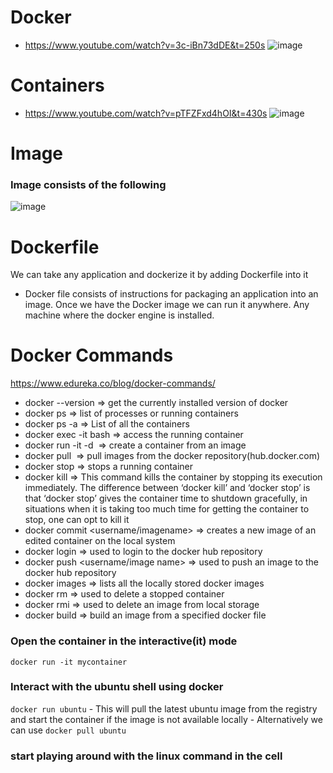 # Docker
- https://www.youtube.com/watch?v=3c-iBn73dDE&t=250s
![image](https://user-images.githubusercontent.com/11143215/165758800-c1f9fbba-4b26-495d-bce7-5b0679751fe9.png)

# Containers
- https://www.youtube.com/watch?v=pTFZFxd4hOI&t=430s
![image](https://user-images.githubusercontent.com/11143215/165864021-53f79534-5504-4e64-b21e-aeb17db70e81.png)

# Image
### Image consists of the following 
![image](https://user-images.githubusercontent.com/11143215/165864441-0599406e-2194-4b75-ac02-108e0e61585b.png)

# Dockerfile
We can take any application and dockerize it by adding Dockerfile into it
- Docker file consists of instructions for packaging an application into an image. Once we have the Docker image we can run it anywhere. Any machine where the   docker engine is installed. 

# Docker Commands
https://www.edureka.co/blog/docker-commands/
- docker --version => get the currently installed version of docker
- docker ps => list of processes or running containers
- docker ps -a => List of all the containers
- docker exec -it <container id> bash => access the running container
- docker run -it -d <image name> => create a container from an image
- docker pull <image name> => pull images from the docker repository(hub.docker.com)
- docker stop <container id> => stops a running container
- docker kill <container id> => This command kills the container by stopping its execution immediately. The difference between ‘docker kill’ and ‘docker stop’ is that ‘docker stop’ gives the container time to shutdown gracefully, in situations when it is taking too much time for getting the container to stop, one can opt to kill it
- docker commit <conatainer id> <username/imagename> => creates a new image of an edited container on the local system
- docker login => used to login to the docker hub repository
- docker push <username/image name> => used to push an image to the docker hub repository
- docker images => lists all the locally stored docker images
- docker rm <container id> => used to delete a stopped container
- docker rmi <image-id> => used to delete an image from local storage
- docker build <path to docker file> =>  build an image from a specified docker file


### Open the container in the interactive(it) mode
``` docker run -it mycontainer ```

### Interact with the ubuntu shell using docker
``` docker run ubuntu ```
    - This will pull the latest ubuntu image from the registry and start the container if the image is not available locally
    - Alternatively we can use ```docker pull ubuntu ```
### start playing around with the linux command in the cell
